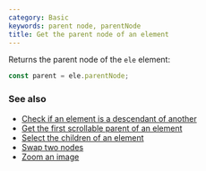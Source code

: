 ```yaml
---
category: Basic
keywords: parent node, parentNode
title: Get the parent node of an element
---
```


Returns the parent node of the `ele` element:

```js
const parent = ele.parentNode;
```

### See also

-   [Check if an element is a descendant of another](/check-if-an-element-is-a-descendant-of-another)
-   [Get the first scrollable parent of an element](/get-the-first-scrollable-parent-of-an-element)
-   [Select the children of an element](/select-the-children-of-an-element)
-   [Swap two nodes](/swap-two-nodes)
-   [Zoom an image](/zoom-an-image)
